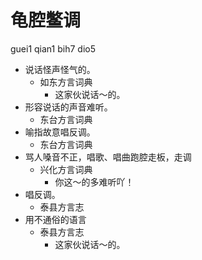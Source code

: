 







# 龟腔鳖调
guei1 qian1 bih7 dio5
+ 说话怪声怪气的。
  * 如东方言词典
    - 这家伙说话～的。
+ 形容说话的声音难听。
  * 东台方言词典
+ 喻指故意唱反调。
  * 东台方言词典
+ 骂人嗓音不正，唱歌、唱曲跑腔走板，走调
  * 兴化方言词典
    - 你这～的多难听吖！
+ 唱反调。
  * 泰县方言志
+ 用不通俗的语言
  * 泰县方言志
    - 这家伙说话～的。
